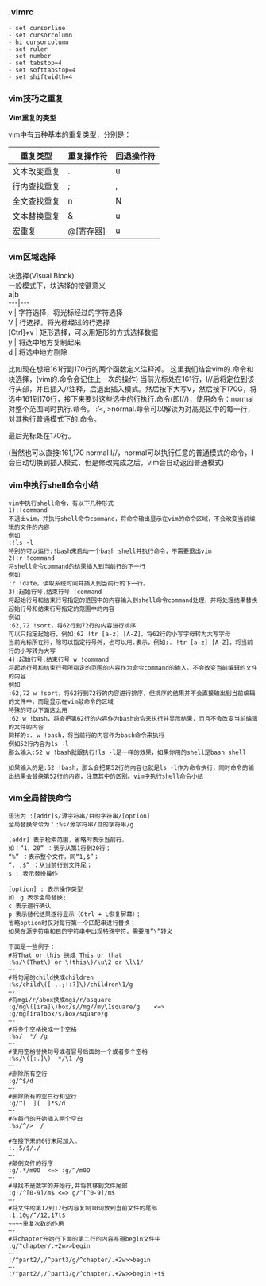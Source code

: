 ### .vimrc
	
	- set cursorline
	- set cursorcolumn
	- hi cursorcolumn
	- set ruler
	- set number
	- set tabstop=4
	- set softtabstop=4
	- set shiftwidth=4

### vim技巧之重复

**Vim重复的类型**

vim中有五种基本的重复类型，分别是：

重复类型|重复操作符|回退操作符
---|---|---
文本改变重复|.|u
行内查找重复|;|,
全文查找重复|n|N
文本替换重复|&|u
宏重复|@[寄存器]|u

### vim区域选择

块选择(Visual Block)  
一般模式下，块选择的按键意义  
a|b  
---|---  
v | 字符选择，将光标经过的字符选择  
V | 行选择，将光标经过的行选择  
[Ctrl]+v | 矩形选择，可以用矩形的方式选择数据  
y | 将选中地方复制起来  
d | 将选中地方删除  
 
比如现在想把161行到170行的两个函数定义注释掉。
这里我们结合vim的.命令和块选择，(vim的.命令会记住上一次的操作)
当前光标处在161行，I//<ESC>后将定位到该行头部，并且插入//注释，后退出插入模式。然后按下大写V，然后按下170G，将选中161到170行，接下来要对这些选中的行执行.命令(即I//<ESC>)，使用命令：normal对整个范围同时执行.命令。
:’<,’>normal.命令可以解读为对高亮区中的每一行，对其执行普通模式下的.命令。

最后光标处在170行。

(当然也可以直接:161,170 normal   I//，normal可以执行任意的普通模式的命令，I会自动切换到插入模式，但是修改完成之后，vim会自动返回普通模式)

### vim中执行shell命令小结
	vim中执行shell命令，有以下几种形式
	1):!command
	不退出vim，并执行shell命令command，将命令输出显示在vim的命令区域，不会改变当前编辑的文件的内容
	例如
	:!ls -l
	特别的可以运行:!bash来启动一个bash shell并执行命令，不需要退出vim
	2):r !command
	将shell命令command的结果插入到当前行的下一行
	例如
	:r !date，读取系统时间并插入到当前行的下一行。
	3):起始行号,结束行号 !command
	将起始行号和结束行号指定的范围中的内容输入到shell命令command处理，并将处理结果替换起始行号和结束行号指定的范围中的内容
	例如
	:62,72 !sort，将62行到72行的内容进行排序
	可以只指定起始行，例如:62 !tr [a-z] [A-Z]，将62行的小写字母转为大写字母
	当前光标所在行，除可以指定行号外，也可以用.表示，例如:. !tr [a-z] [A-Z]，将当前行的小写转为大写
	4):起始行号,结束行号 w !command
	将起始行号和结束行号所指定的范围的内容作为命令command的输入。不会改变当前编辑的文件的内容
	例如
	:62,72 w !sort，将62行到72行的内容进行排序，但排序的结果并不会直接输出到当前编辑的文件中，而是显示在vim敲命令的区域
	特殊的可以下面这么用
	:62 w !bash，将会把第62行的内容作为bash命令来执行并显示结果，而且不会改变当前编辑的文件的内容
	同样的:. w !bash，将当前行的内容作为bash命令来执行
	例如52行内容为ls -l
	那么输入:52 w !bash就跟执行!ls -l是一样的效果，如果你用的shell是bash shell

	如果输入的是:52 !bash，那么会把第52行的内容也就是ls -l作为命令执行，同时命令的输出结果会替换第52行的内容，注意其中的区别。vim中执行shell命令小结

### vim全局替换命令

	语法为 :[addr]s/源字符串/目的字符串/[option]
	全局替换命令为：:%s/源字符串/目的字符串/g

	[addr] 表示检索范围，省略时表示当前行。
	如：“1，20” ：表示从第1行到20行；
	“%” ：表示整个文件，同“1,$”；
	“. ,$” ：从当前行到文件尾；
	s : 表示替换操作

	[option] : 表示操作类型
	如：g 表示全局替换; 
	c 表示进行确认
	p 表示替代结果逐行显示（Ctrl + L恢复屏幕）；
	省略option时仅对每行第一个匹配串进行替换；
	如果在源字符串和目的字符串中出现特殊字符，需要用”\”转义

	下面是一些例子：
	#将That or this 换成 This or that
	:%s/\(That\) or \(this\)/\u\2 or \l\1/
	—- 
	#将句尾的child换成children
	:%s/child\([ ,.;!:?]\)/children\1/g
	—-
	#将mgi/r/abox换成mgi/r/asquare
	:g/mg\([ira]\)box/s//mg//my\1square/g    <=>  :g/mg[ira]box/s/box/square/g
	—-
	#将多个空格换成一个空格
	:%s/  */ /g
	—-
	#使用空格替换句号或者冒号后面的一个或者多个空格
	:%s/\([:.]\)  */\1 /g
	—-
	#删除所有空行
	:g/^$/d
	—-
	#删除所有的空白行和空行
	:g/^[  ][  ]*$/d
	—-
	#在每行的开始插入两个空白
	:%s/^/>  /
	—-
	#在接下来的6行末尾加入.
	:.,5/$/./
	—-
	#颠倒文件的行序
	:g/.*/m0O  <=> :g/^/m0O
	—-
	#寻找不是数字的开始行,并将其移到文件尾部
	:g!/^[0-9]/m$ <=> g/^[^0-9]/m$
	—-
	#将文件的第12到17行内容复制10词放到当前文件的尾部
	:1,10g/^/12,17t$
	~~~~重复次数的作用
	—-
	#将chapter开始行下面的第二行的内容写道begin文件中
	:g/^chapter/.+2w>>begin
	—-
	:/^part2/,/^part3/g/^chapter/.+2w>>begin
	—-
	:/^part2/,/^part3/g/^chapter/.+2w>>begin|+t$

